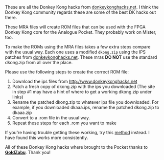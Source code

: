 These are all the Donkey Kong hacks from <a href="http://www.donkeykonghacks.net">donkeykonghacks.net</a>. I think the Donkey Kong community regards these are some of the best DK hacks out there.

These MRA files will create ROM files that can be used with the FPGA Donkey Kong core for the Analogue Pocket. They probably work on Mister, too.

To make the ROMs using the MRA files takes a few extra steps compare with the usual way. Each one uses a modified `dkong.zip` using the IPS patches from  <a href="http://www.donkeykonghacks.net">donkeykonghacks.net</a>. These mras <b>DO NOT</b> use the standard dkong.zip from all over the place.

Please use the following steps to create the correct ROM file:

1. Download the ips files from http://www.donkeykonghacks.net
2. Patch a fresh copy of dkong.zip with the ips you downloaded (The site in step #1 may have a hint of where to get a working dkong.zip under links)
3. Rename the patched dkong.zip to whatever ips file you downloaded.
		For example, if you downloaded dkaaa.ips, rename the patched dkong.zip to dkaaa.zip
4. Convert to a .rom file in the usual way.
5. Repeat these steps for each .rom you want to make

If you're having trouble getting these working, try this <a href="/Assets/donkeykong/mra/donkeykonghacks.net/ips/README.md">method</a> instead. I have found this works more consistently.

All of these Donkey Kong hacks where brought to the Pocket thanks to <b><a href="https://github.com/GoldZabu">GoldZabu</a></b>. Thank you!
